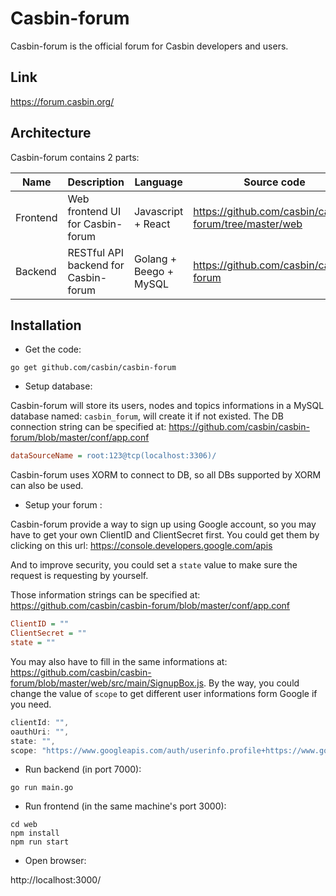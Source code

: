 Casbin-forum
====

Casbin-forum is the official forum for Casbin developers and users. 

## Link

https://forum.casbin.org/

## Architecture

Casbin-forum contains 2 parts:

Name | Description | Language | Source code
----|------|----|----
Frontend | Web frontend UI for Casbin-forum | Javascript + React | https://github.com/casbin/casbin-forum/tree/master/web 
Backend | RESTful API backend for Casbin-forum | Golang + Beego + MySQL | https://github.com/casbin/casbin-forum 

## Installation

- Get the code:

```shell
go get github.com/casbin/casbin-forum
```

- Setup database:

Casbin-forum will store its users, nodes and topics informations in a MySQL database named: `casbin_forum`, will create it if not existed. The DB connection string can be specified at: https://github.com/casbin/casbin-forum/blob/master/conf/app.conf

```ini
dataSourceName = root:123@tcp(localhost:3306)/
```

Casbin-forum uses XORM to connect to DB, so all DBs supported by XORM can also be used.

- Setup your forum :

Casbin-forum provide a way to sign up using Google account,  so you may have to get your own  ClientID and ClientSecret first. You could get them by clicking on this url: https://console.developers.google.com/apis

And to improve security, you could set a `state` value to make sure the request is requesting by yourself.

Those information strings can be specified at: https://github.com/casbin/casbin-forum/blob/master/conf/app.conf

```ini
ClientID = ""
ClientSecret = ""
state = ""
```

You may also have to fill in the same informations at: https://github.com/casbin/casbin-forum/blob/master/web/src/main/SignupBox.js. By the way, you could change the value of `scope` to get different user informations form Google if you need.

```javascript
clientId: "",
oauthUri: "",
state: "",
scope: "https://www.googleapis.com/auth/userinfo.profile+https://www.googleapis.com/auth/userinfo.email",
```

- Run backend (in port 7000):

```shell
go run main.go
```

- Run frontend (in the same machine's port 3000):

```shell
cd web
npm install
npm run start
```

- Open browser:

http://localhost:3000/
    